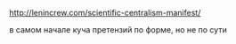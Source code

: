 http://lenincrew.com/scientific-centralism-manifest/

в самом начале куча претензий по форме, но не по сути